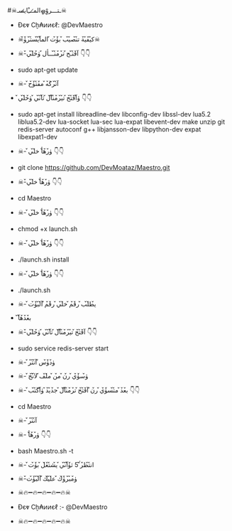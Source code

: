 #☠الم̷ـــِْاي̷سـஓـتـــروِْ☠

* Đєⱴ Ϲḫ₳ͷͷєℓ: @DevMaestro

* ☠ك̀́ي̀́ف̀́ي̀́ة ت̀́ن̀́ص̀́ي̀́ب̀́ ب̀́ۈ̀́ت̀́ الم̀́آ̀́ي̀́س̀́ت̀́ر̀́ۈ̀́☠

* ☠-آ̀́ف̀́ت̀́ـح̀́ ت̀́ر̀́م̀́ن̀́ـــأل̀́ ۈ̀́خ̀́ل̀́ي̀́  👇👇 

* sudo apt-get update

* ☠- آ̀́ت̀́ر̀́ك̀́ه̀́ م̀́ف̀́ت̀́ۈ̀́ح̀́    
* ۈ̀́آ̀́ف̀́ت̀́ح̀́ ت̀́ي̀́ر̀́م̀́ن̀́آ̀́ل̀́ ث̀́آ̀́ن̀́ي̀́ ۈ̀́خ̀́ل̀́ي̀́   👇👇

* sudo apt-get install libreadline-dev libconfig-dev libssl-dev lua5.2 liblua5.2-dev lua-socket lua-sec lua-expat libevent-dev make unzip git redis-server autoconf g++ libjansson-dev libpython-dev expat libexpat1-dev

* ☠- ۈ̀́ر̀́ه̀́أ خ̀́ل̀́ي̀́  👇👇  

* git clone https://github.com/DevMoataz/Maestro.git

* ☠-ۈ̀́ر̀́ه̀́أ خ̀́ل̀́ي̀́  👇👇  

* cd Maestro

* ☠- ۈ̀́ر̀́ه̀́أ خ̀́ل̀́ي̀́  👇👇  

* chmod +x launch.sh

* ☠- ۈ̀́ر̀́ه̀́أ خ̀́ل̀́ي̀́  👇👇  

* ./launch.sh install

* ☠- ۈ̀́ر̀́ه̀́أ خ̀́ل̀́ي̀́  👇👇  

* ./launch.sh

* ☠- ي̀́ط̀́ل̀́ب̀́ ر̀́ق̀́م̀́ خ̀́ل̀́ي̀́ ر̀́ق̀́م̀́ آ̀́ل̀́ب̀́ۈ̀́ت̀́   

*  ب̀́ع̀́د̀́ه̀́آ̀́

* ☠-آ̀́ف̀́ت̀́ح̀́ ت̀́ي̀́ر̀́م̀́ن̀́آ̀́ل̀́ ث̀́آ̀́ن̀́ي̀́ ۈ̀́خ̀́ل̀́ي̀́    👇👇    

* sudo service redis-server start

* ☠- ۈ̀́د̀́ۈ̀́س̀́ آ̀́ن̀́ت̀́ر̀́ 

* ☠- ۈ̀́س̀́ۈ̀́ي̀́ ر̀́ن̀́ م̀́ن̀́ م̀́ل̀́ف̀́ ل̀́آ̀́ن̀́ج̀́

* ☠- ب̀́ع̀́د̀́ م̀́ت̀́س̀́ۈ̀́ي̀́ ر̀́ن̀́ آ̀́ف̀́ت̀́ح̀́ ت̀́ر̀́م̀́ن̀́آ̀́ل̀́ ج̀́د̀́ي̀́د̀́ ۈ̀́آ̀́ك̀́ت̀́ب̀́ 👇👇

* cd Maestro

* ☠- آ̀́ن̀́ت̀́ر̀́ 
* ☠- ۈ̀́ر̀́ه̀́أ  👇👇

* bash Maestro.sh -t
* ☠- ان̀́ت̀́ظ̀́ر̀́ 5̀́ ث̀́ۈ̀́آ̀́ن̀́ي̀́ ي̀́ش̀́ت̀́غ̀́ل̀́ ب̀́ۈ̀́ت̀́ 

*  ☠-ۈ̀́م̀́ب̀́ر̀́ۈ̀́ك̀́ ع̀́ل̀́ي̀́ك̀́ آ̀́ل̀́ب̀́ۈ̀́ت̀́ 
* ☠🔥➖🔥➖🔥➖🔥➖🔥☠

* Đєⱴ Ϲḫ₳ͷͷєℓ :- @DevMaestro

* ☠🔥➖🔥➖🔥➖🔥➖🔥☠
